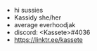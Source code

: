 - hi sussies
- Kassidy she/her
- average everhoodjak
- discord: \<Kassete>#4036
- https://linktr.ee/kassete
<!---
Kassete/Kassete is a ✨ special ✨ repository because its `README.md` (this file) appears on your GitHub profile.
You can click the Preview link to take a look at your changes.
--->
